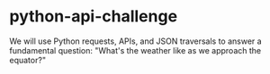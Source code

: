 # python-api-challenge
We will use Python requests, APIs, and JSON traversals to answer a fundamental question: "What's the weather like as we approach the equator?"
